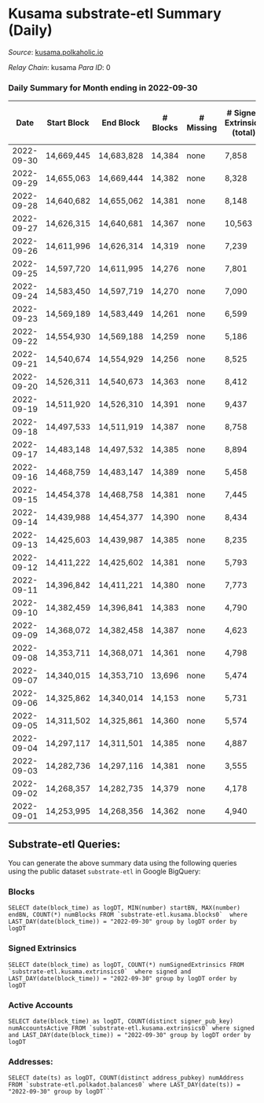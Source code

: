 # Kusama substrate-etl Summary (Daily)

_Source_: [kusama.polkaholic.io](https://kusama.polkaholic.io)

*Relay Chain*: kusama
*Para ID*: 0



### Daily Summary for Month ending in 2022-09-30


| Date | Start Block | End Block | # Blocks | # Missing | # Signed Extrinsics (total) | # Active Accounts | # Addresses with Balances | # Events | # Transfers | # XCM Transfers In | # XCM Transfers Out |
| ---- | ----------- | --------- | -------- | --------- | --------------------------- | ----------------- | ------------------------- | -------- | ----------- | ------------------ | ------------------- |
| 2022-09-30 | 14,669,445 | 14,683,828 | 14,384 | none  | 7,858 | 1,111 | 269,080 | 739,274 | 910 ($1,036,494.70) | 82 ($68,981.75) | 62 ($48,185.24) |
| 2022-09-29 | 14,655,063 | 14,669,444 | 14,382 | none  | 8,328 | 984 |  | 751,025 | 1,208 ($1,325,612.15) | 109 ($182,191.34) | 118 ($187,619.18) |
| 2022-09-28 | 14,640,682 | 14,655,062 | 14,381 | none  | 8,148 | 1,113 |  | 753,710 | 1,241 ($959,794.24) | 117 ($93,488.71) | 100 ($98,734.66) |
| 2022-09-27 | 14,626,315 | 14,640,681 | 14,367 | none  | 10,563 | 2,068 |  | 754,840 | 1,469 ($4,165,114.81) | 135 ($224,902.43) | 116 ($79,253.53) |
| 2022-09-26 | 14,611,996 | 14,626,314 | 14,319 | none  | 7,239 | 1,655 |  | 742,734 | 1,345 ($1,893,500.48) | 153 ($96,686.18) | 116 ($51,833.23) |
| 2022-09-25 | 14,597,720 | 14,611,995 | 14,276 | none  | 7,801 | 1,003 |  | 731,013 | 1,561 ($1,207,909.09) | 77 ($71,219.00) | 86 ($75,972.09) |
| 2022-09-24 | 14,583,450 | 14,597,719 | 14,270 | none  | 7,090 | 1,015 |  | 717,458 | 931 ($839,999.86) | 105 ($102,323.32) | 100 ($144,130.03) |
| 2022-09-23 | 14,569,189 | 14,583,449 | 14,261 | none  | 6,599 | 1,796 |  | 704,262 | 1,118 ($2,246,321.81) | 128 ($97,612.36) | 112 ($123,968.12) |
| 2022-09-22 | 14,554,930 | 14,569,188 | 14,259 | none  | 5,186 | 1,199 |  | 686,921 | 1,179 ($6,404,453.25) | 108 ($132,306.24) | 119 ($86,841.82) |
| 2022-09-21 | 14,540,674 | 14,554,929 | 14,256 | none  | 8,525 | 1,547 |  | 710,611 | 1,357 ($2,415,694.22) | 183 ($223,899.16) | 158 ($134,158.48) |
| 2022-09-20 | 14,526,311 | 14,540,673 | 14,363 | none  | 8,412 | 1,306 |  | 720,753 | 1,377 ($2,775,696.13) | 167 ($240,236.02) | 157 ($162,403.73) |
| 2022-09-19 | 14,511,920 | 14,526,310 | 14,391 | none  | 9,437 | 1,650 |  | 736,085 | 1,880 ($8,570,653.41) | 191 ($1,233,976.11) | 209 ($172,419.53) |
| 2022-09-18 | 14,497,533 | 14,511,919 | 14,387 | none  | 8,758 | 1,185 | 268,036 | 728,894 | 1,349 ($5,907,452.06) | 93 ($1,498,808.85) | 146 ($207,760.97) |
| 2022-09-17 | 14,483,148 | 14,497,532 | 14,385 | none  | 8,894 | 1,227 | 267,968 | 728,661 | 1,358 ($3,827,922.11) | 104 ($529,359.29) | 157 ($213,710.85) |
| 2022-09-16 | 14,468,759 | 14,483,147 | 14,389 | none  | 5,458 | 1,293 | 267,877 | 691,007 | 1,943 ($2,629,283.65) | 116 ($78,147.95) | 145 ($104,897.78) |
| 2022-09-15 | 14,454,378 | 14,468,758 | 14,381 | none  | 7,445 | 1,255 | 267,792 | 691,836 | 1,702 ($18,801,953.08) | 93 ($151,859.38) | 113 ($108,753.46) |
| 2022-09-14 | 14,439,988 | 14,454,377 | 14,390 | none  | 8,434 | 1,307 | 267,496 | 696,978 | 1,323 ($8,442,595.20) | 88 ($202,743.60) | 86 ($154,875.95) |
| 2022-09-13 | 14,425,603 | 14,439,987 | 14,385 | none  | 8,235 | 1,304 | 267,421 | 698,163 | 1,553 ($3,318,199.31) | 131 ($156,560.42) | 145 ($230,552.58) |
| 2022-09-12 | 14,411,222 | 14,425,602 | 14,381 | none  | 5,793 | 1,503 |  | 664,244 | 1,374 ($2,967,200.50) | 144 ($415,690.24) | 116 ($308,152.22) |
| 2022-09-11 | 14,396,842 | 14,411,221 | 14,380 | none  | 7,773 | 1,249 |  | 665,223 | 1,257 ($2,462,846.10) | 126 ($154,458.99) | 105 ($72,979.54) |
| 2022-09-10 | 14,382,459 | 14,396,841 | 14,383 | none  | 4,790 | 1,083 |  | 631,827 | 1,053 ($1,561,392.51) | 130 ($339,463.44) | 122 ($344,703.99) |
| 2022-09-09 | 14,368,072 | 14,382,458 | 14,387 | none  | 4,623 | 1,248 |  | 640,441 | 1,206 ($2,128,653.53) | 150 ($235,756.54) | 99 ($141,257.30) |
| 2022-09-08 | 14,353,711 | 14,368,071 | 14,361 | none  | 4,798 | 1,349 |  | 647,035 | 1,124 ($2,591,492.35) | 148 ($569,086.28) | 118 ($216,597.75) |
| 2022-09-07 | 14,340,015 | 14,353,710 | 13,696 | none  | 5,474 | 1,540 | 266,910 | 633,640 | 1,232 ($5,786,596.36) | 149 ($443,211.00) | 125 ($350,740.59) |
| 2022-09-06 | 14,325,862 | 14,340,014 | 14,153 | none  | 5,731 | 1,668 |  | 639,443 | 1,446 ($4,556,935.68) | 155 ($308,815.49) | 140 ($276,084.90) |
| 2022-09-05 | 14,311,502 | 14,325,861 | 14,360 | none  | 5,574 | 2,052 |  | 652,852 | 1,653 ($9,653,718.94) | 128 ($83,799.10) | 96 ($115,121.57) |
| 2022-09-04 | 14,297,117 | 14,311,501 | 14,385 | none  | 4,887 | 1,343 |  | 625,566 | 1,137 ($1,319,176.91) | 101 ($99,206.79) | 98 ($44,777.47) |
| 2022-09-03 | 14,282,736 | 14,297,116 | 14,381 | none  | 3,555 | 822 |  | 709,749 | 952 ($3,301,292.98) | 76 ($107,507.58) | 69 ($36,220.83) |
| 2022-09-02 | 14,268,357 | 14,282,735 | 14,379 | none  | 4,178 | 1,084 |  | 746,300 | 954 ($4,484,821.29) | 114 ($178,408.34) | 123 ($213,003.75) |
| 2022-09-01 | 14,253,995 | 14,268,356 | 14,362 | none  | 4,940 | 1,151 |  | 747,852 | 1,109 ($2,775,641.58) | 113 ($475,078.22) | 138 ($400,613.60) |

## Substrate-etl Queries:
You can generate the above summary data using the following queries using the public dataset `substrate-etl` in Google BigQuery:


### Blocks
```
SELECT date(block_time) as logDT, MIN(number) startBN, MAX(number) endBN, COUNT(*) numBlocks FROM `substrate-etl.kusama.blocks0`  where LAST_DAY(date(block_time)) = "2022-09-30" group by logDT order by logDT
```


### Signed Extrinsics
```
SELECT date(block_time) as logDT, COUNT(*) numSignedExtrinsics FROM `substrate-etl.kusama.extrinsics0`  where signed and LAST_DAY(date(block_time)) = "2022-09-30" group by logDT order by logDT
```


### Active Accounts
```
SELECT date(block_time) as logDT, COUNT(distinct signer_pub_key) numAccountsActive FROM `substrate-etl.kusama.extrinsics0` where signed and LAST_DAY(date(block_time)) = "2022-09-30" group by logDT order by logDT
```


### Addresses:
```
SELECT date(ts) as logDT, COUNT(distinct address_pubkey) numAddress FROM `substrate-etl.polkadot.balances0` where LAST_DAY(date(ts)) = "2022-09-30" group by logDT```

